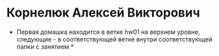 # Корнелюк Алексей Викторович
* Первая домашка находится в ветке hw01 на верхнем уровне, следующие - в соответствующей ветке внутри соответствующей папки с занятием *
